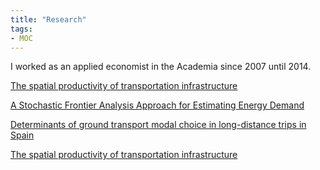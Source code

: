 ```yaml
---
title: "Research"
tags:
- MOC
---
```


I worked as an applied economist in the Academia since 2007 until 2014. 

[The spatial productivity of transportation infrastructure](research/The%20spatial%20productivity%20of%20transportation%20infrastructure.md)

[A Stochastic Frontier Analysis Approach for Estimating Energy Demand](research/A%20Stochastic%20Frontier%20Analysis%20Approach%20for%20Estimating%20Energy%20Demand.md)

[Determinants of ground transport modal choice in long-distance trips in Spain](research/Determinants%20of%20ground%20transport%20modal%20choice%20in%20long-distance%20trips%20in%20Spain.md)

[The spatial productivity of transportation infrastructure](research/The%20spatial%20productivity%20of%20transportation%20infrastructure.md)
